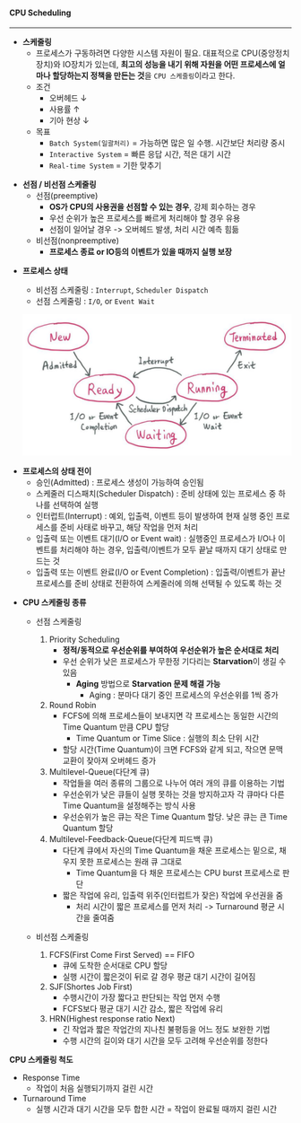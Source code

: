 #### CPU Scheduling

------



- **스케줄링**
  - 프로세스가 구동하려면 다양한 시스템 자원이 필요. 대표적으로 CPU(중앙정치장치)와 IO장치가 있는데, **최고의 성능을 내기 위해 자원을 어떤 프로세스에 얼마나 할당하는지 정책을 만든는 것**을 `CPU 스케줄링`이라고 한다.
  - 조건
    - 오버헤드 ↓
    - 사용률 ↑
    - 기아 현상 ↓
  - 목표
    - `Batch System(일괄처리)` = 가능하면 많은 일 수행. 시간보단 처리량 중시
    - `Interactive System` = 빠른 응답 시간, 적은 대기 시간
    - `Real-time System` = 기한 맞추기

<u></u>

<u></u>



- **선점 / 비선점 스케줄링**
  - 선점(preemptive)
    - **OS가 CPU의 사용권을 선점할 수 있는 경우**, 강제 회수하는 경우
    - 우선 순위가 높은 프로세스를 빠르게 처리해야 할 경우 유용
    - 선점이 일어날 경우 -> 오버헤드 발생, 처리 시간 예측 힘듦
  - 비선점(nonpreemptive)
    - **프로세스 종료 or IO등의 이벤트가 있을 때까지 실행 보장**

<u></u>

<u></u>



- **프로세스 상태**

  - 비선점 스케줄링 : `Interrupt`, `Scheduler Dispatch`
  - 선점 스케줄링 : `I/O`, or `Event Wait`

  ![scheduling-1](https://raw.githubusercontent.com/Songwonseok/CS-Study/main/OS/images/scheduling-1.PNG)

<u></u>

<u></u>



- **프로세스의 상태 전이**
  - 승인(Admitted) : 프로세스 생성이 가능하여 승인됨
  - 스케줄러 디스패치(Scheduler Dispatch) : 준비 상태에 있는 프로세스 중 하나를 선택하여 실행
  - 인터럽트(Interrupt) : 예외, 입출력, 이벤트 등이 발생하여 현재 실행 중인 프로세스를 준비 사태로 바꾸고, 해당 작업을 먼저 처리
  - 입출력 또는 이벤트 대기(I/O or Event wait) : 실행중인 프로세스가 I/O나 이벤트를 처리해야 하는 경우, 입출력/이벤트가 모두 끝날 때까지 대기 상태로 만드는 것
  - 입출력 또는 이벤트 완료(I/O or Event Completion) : 입출력/이벤트가 끝난 프로세스를 준비 상태로 전환하여 스케줄러에 의해 선택될 수 있도록 하는 것

<u></u>

<u></u>



- **CPU 스케줄링 종류**

  - 선점 스케줄링

    1. Priority Scheduling
       - **정적/동적으로 우선순위를 부여하여 우선순위가 높은 순서대로 처리**
       - 우선 순위가 낮은 프로세스가 무한정 기다리는 **Starvation**이 생길 수 있음
         - **Aging** 방법으로 **Starvation 문제 해결 가능**
           - Aging : 분마다 대기 중인 프로세스의 우선순위를 1씩 증가
    2. Round Robin
       - FCFS에 의해 프로세스들이 보내지면 각 프로세스는 동일한 시간의 Time Quantum 만큼 CPU 할당
         - Time Quantum or Time Slice : 실행의 최소 단위 시간
       - 할당 시간(Time Quantum)이 크면 FCFS와 같게 되고, 작으면 문맥 교환이 잦아져 오버헤드 증가
    3. Multilevel-Queue(다단계 큐)
       - 작업들을 여러 종류의 그룹으로 나누어 여러 개의 큐를 이용하는 기법
       - 우선순위가 낮은 큐들이 실행 못하는 것을 방지하고자 각 큐마다 다른 Time Quantum을 설정해주는 방식 사용
       - 우선순위가 높은 큐는 작은 Time Quantum 할당. 낮은 큐는 큰 Time Quantum 할당
    4. Multilevel-Feedback-Queue(다단계 피드백 큐)
       - 다단계 큐에서 자신의 Time Quantum을 채운 프로세스는 밑으로, 채우지 못한 프로세스는 원래 큐 그대로
         - Time Quantum을 다 채운 프로세스는 CPU burst 프로세스로 판단
       - 짧은 작업에 유리, 입출력 위주(인터럽트가 잦은) 작업에 우선권을 줌
         - 처리 시간이 짧은 프로세스를 먼저 처리 -> Turnaround 평균 시간을 줄여줌

    

  - 비선점 스케줄링

    1. FCFS(First Come First Served) == FIFO
       - 큐에 도착한 순서대로 CPU 할당
       - 실행 시간이 짧은것이 뒤로 갈 경우 평균 대기 시간이 길어짐
    2. SJF(Shortes Job First)
       - 수행시간이 가장 짧다고 판단되는 작업 먼저 수행
       - FCFS보다 평균 대기 시간 감소, 짧은 작업에 유리
    3. HRN(Highest response ratio Next)
       - 긴 작업과 짧은 작업간의 지나친 불평등을 어느 정도 보완한 기법
       - 수행 시간의 길이와 대기 시간을 모두 고려해 우선순위를 정한다



<u></u>

<u></u>

**CPU 스케줄링 척도**

- Response Time
  - 작업이 처음 실행되기까지 걸린 시간
- Turnaround Time
  - 실행 시간과 대기 시간을 모두 합한 시간 = 작업이 완료될 때까지 걸린 시간





